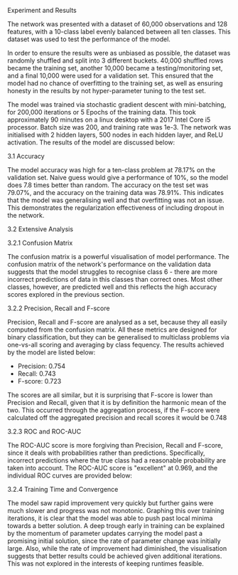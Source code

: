 Experiment and Results

The network was presented with a dataset of 60,000 observations and 128 features, with a 10-class label evenly balanced between all ten classes. This dataset was used to test the performance of the model.

In order to ensure the results were as unbiased as possible, the dataset was randomly shuffled and split into 3 different buckets. 40,000 shuffled rows became the training set, another 10,000 became a testing/monitoring set, and a final 10,000 were used for a validation set. This ensured that the model had no chance of overfitting to the training set, as well as ensuring honesty in the results by not hyper-parameter tuning to the test set.

The model was trained via stochastic gradient descent with mini-batching, for 200,000 iterations or 5 Epochs of the training data. This took approximately 90 minutes on a linux desktop with a 2017 Intel Core i5 processor. Batch size was 200, and training rate was 1e-3. The network was initialised with 2 hidden layers, 500 nodes in each hidden layer, and ReLU activation. The results of the model are discussed below:

3.1 Accuracy

The model accuracy was high for a ten-class problem at 78.17% on the validation set. Naive guess would give a performance of 10%, so the model does 7.8 times better than random. The accuracy on the test set was 79.07%, and the accuracy on the training data was 78.91%. This indicates that the model was generalising well and that overfitting was not an issue. This demonstrates the regularization effectiveness of including dropout in the network.

3.2 Extensive Analysis

3.2.1 Confusion Matrix

The confusion matrix is a powerful visualisation of model performance. The confusion matrix of the network's performance on the validation data suggests that the model struggles to recognise class 6 - there are more incorrect predictions of data in this classes than correct ones. Most other classes, however, are predicted well and this reflects the high accuracy scores explored in the previous section.

3.2.2 Precision, Recall and F-score

Precision, Recall and F-score are analysed as a set, because they all easily computed from the confusion matrix. All these metrics are designed for binary classification, but they can be generalised to multiclass problems via one-vs-all scoring and averaging by class fequency. The results achieved by the model are listed below:

* Precision: 0.754
* Recall: 0.743
* F-score: 0.723

The scores are all similar, but it is surprising that F-score is lower than Precision and Recall, given that it is by definition the harmonic mean of the two. This occurred through the aggregation process, if the F-score were calculated off the aggregated precision and recall scores it would be 0.748

3.2.3 ROC and ROC-AUC

The ROC-AUC score is more forgiving than Precision, Recall and F-score, since it deals with probabilities rather than predictions. Specifically, incorrect predictions where the true class had a reasonable probability are taken into account. The ROC-AUC score is "excellent" at 0.969, and the individual ROC curves are provided below:


3.2.4 Training Time and Convergence

The model saw rapid improvement very quickly but further gains were much slower and progress was not monotonic. Graphing this over training iterations, it is clear that the model was able to push past local minima towards a better solution. A deep trough early in training can be explained by the momentum of parameter updates carrying the model past a promising initial solution, since the rate of parameter change was initially large. Also, while the rate of improvement had diminished, the visualisation suggests that better results could be achieved given additional iterations. This was not explored in the interests of keeping runtimes feasible.


